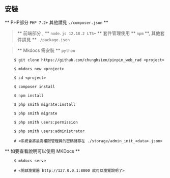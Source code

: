 ## 安裝

 ** PHP部分 `PHP 7.2+` 其他請見 `./composer.json` **

> ** 前端部分 , ** `node.js 12.18.2 LTS+` ** 套件管理使用 ** `npm` **, 其他套件請見 ** `./package.json`

> ** Mkdocs 需安裝 ** `python`

```
    $ git clone https://github.com/chunghsien/pinpin_web_rad <project>

    $ mkdocs new <project>

    $ cd <project>

    $ composer install

    $ npm install

    $ php smith migrate:install

    $ php smith migrate

    $ php smith users:permission

    $ php smith users:administrator 

    # <系統會將最高權限管理員的密碼儲存在 ./storage/admin_init_<data>.json>
```


 ** 如要查看說明可以使用 MKDocs **

```
    $ mkdocs serve

    # <開啟瀏覽器 http://127.0.0.1:8000 就可以瀏覽說明了>
```
